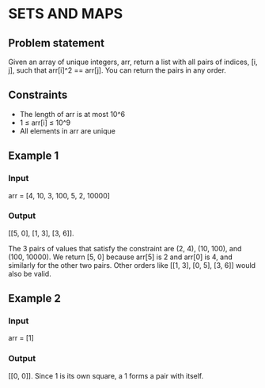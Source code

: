 # SETS AND MAPS

## Problem statement

Given an array of unique integers, arr, return a list with all pairs of indices, [i, j], such that arr[i]^2 == arr[j].
You can return the pairs in any order.

## Constraints

- The length of arr is at most 10^6
- 1 ≤ arr[i] ≤ 10^9
- All elements in arr are unique

## Example 1

### Input

arr = [4, 10, 3, 100, 5, 2, 10000]

### Output

[[5, 0], [1, 3], [3, 6]].

The 3 pairs of values that satisfy the
constraint are (2, 4), (10, 100), and (100, 10000). We return [5, 0] because
arr[5] is 2 and arr[0] is 4, and similarly for the other two pairs. Other
orders like [[1, 3], [0, 5], [3, 6]] would also be valid.

## Example 2

### Input

arr = [1]

### Output

[[0, 0]].
Since 1 is its own square, a 1 forms a pair with itself.
